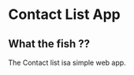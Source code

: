 <h1 allign="center">Contact List App</h1>

## What the fish ??

The Contact list isa simple web app.
